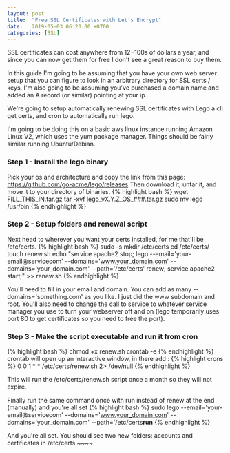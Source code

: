 ```yaml
---
layout: post
title:  "Free SSL Certificates with Let's Encrypt"
date:   2019-05-03 06:20:00 +0700
categories: [SSL]
---
```


SSL certificates can cost anywhere from $12-$100s of dollars a year, and since you can now get them for free I don't see a great reason to buy them.

In this guide I'm going to be assuming that you have your own web server setup that you can figure to look in an arbitrary directory for SSL certs / keys. I'm also going to be assuming you've purchased a domain name and added an A record (or similar) pointing at your ip.

We're going to setup automatically renewing SSL certificates with Lego a cli get certs, and cron to automatically run lego.

I'm going to be doing this on a basic aws linux instance running Amazon Linux V2, which uses the yum package manager. Things should be fairly similar running Ubuntu/Debian.
### Step 1 - Install the lego binary
Pick your os and architecture and copy the link from this page: <a href='https://github.com/go-acme/lego/releases'>https://github.com/go-acme/lego/releases</a> Then download it, untar it, and move it to your directory of binaries.
{% highlight bash %}
wget FILL_THIS_IN.tar.gz
tar -xvf lego_vX.Y.Z_OS_###.tar.gz
sudo mv lego /usr/bin
{% endhighlight %}

### Step 2 - Setup folders and renewal script
Next head to wherever you want your certs installed, for me that'll be /etc/certs. 
{% highlight bash %}
sudo -s
mkdir /etc/certs
cd /etc/certs/
touch renew.sh
echo "service apache2 stop; lego --email='your-email@servicecom' --domains='www.your_domain.com' --domains='your_domain.com' --path='/etc/certs' renew; service apache2 start;" >> renew.sh
{% endhighlight %}


You'll need to fill in your email and domain. You can add as many --domains='something.com' as you like. I just did the www subdomain and root. You'll also need to change the call to service to whatever service manager you use to turn your webserver off and on (lego temporarily uses port 80 to get certificates so you need to free the port).
### Step 3 - Make the script executable and run it from cron
{% highlight bash %}
chmod +x renew.sh
crontab -e
{% endhighlight %}
crontab will open up an interactive window, in there add :
{% highlight crons %}
0 0 1 * * /etc/certs/renew.sh 2> /dev/null
{% endhighlight %}

This will run the /etc/certs/renew.sh script once a month so they will not expire.

Finally run the same command once with run instead of renew at the end (manually)  and you're all set
{% highlight bash %}
sudo lego --email='your-email@servicecom' --domains='www.your_domain.com' --domains='your_domain.com' --path='/etc/certs<strong>run</strong>
{% endhighlight %}

And you're all set. You should see two new folders:
accounts and certificates in /etc/certs.~~~~
